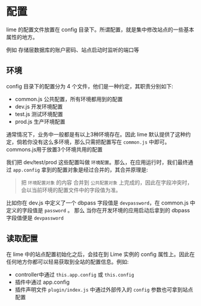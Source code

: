 # 配置

lime 的配置文件放置在 config 目录下。所谓配置，就是集中修改站点的一些基本属性的地方。

例如 存储层数据库的账户密码、站点启动时监听的端口等

## 环境

config 目录下的配置分为 4 个文件，他们是一种约定，其职责分别如下:

* common.js 公共配置，所有环境都用到的配置
* dev.js 开发环境配置
* test.js 测试环境配置
* prod.js 生产环境配置

通常情况下，业务中一般都是有以上3种环境存在。因此 lime 默认提供了这种约定，倘若你没有这么多环境，那么只需把配置写在 `common.js` 中即可。
commons.js用于放置3个环境共用的配置

我们把 dev/test/prod 这些配置叫做 `环境配置`。那么，在应用运行时，我们最终通过 `app.config` 拿到的配置对象是经过合并的，其合并原理是:

> 把 `环境配置对象` 的内容 合并到 `公共配置对象` 上完成的，因此在字段冲突时，会以当前环境的配置文件中的字段值为准。

比如你在 dev.js 中定义了一个 dbpass 字段值是 `devpassword`，在 common.js 中定义的字段值是 `password` 。 那么 当你在开发环境的应用启动后拿到的 dbpass 字段值便是 `devpassword`


## 读取配置

在 lime 中的站点配置初始化之后，会挂在到 Lime 实例的 config 属性上。因此在任何地方你都可以轻易获取到全站的配置信息。例如:

* controller中通过 `this.app.config` 或 `this.config`
* 插件中通过 app.config
* 插件声明文件 `plugin/index.js` 中通过外部传入的 `config` 参数也可拿到站点配置

